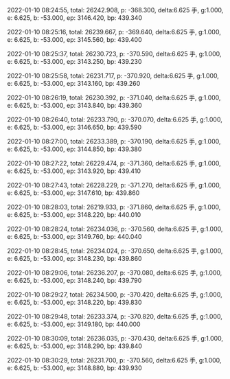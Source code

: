 2022-01-10 08:24:55, total: 26242.908, p: -368.300, delta:6.625 手, g:1.000, e: 6.625, b: -53.000, ep: 3146.420, bp: 439.340

2022-01-10 08:25:16, total: 26239.667, p: -369.640, delta:6.625 手, g:1.000, e: 6.625, b: -53.000, ep: 3145.560, bp: 439.400

2022-01-10 08:25:37, total: 26230.723, p: -370.590, delta:6.625 手, g:1.000, e: 6.625, b: -53.000, ep: 3143.250, bp: 439.230

2022-01-10 08:25:58, total: 26231.717, p: -370.920, delta:6.625 手, g:1.000, e: 6.625, b: -53.000, ep: 3143.160, bp: 439.260

2022-01-10 08:26:19, total: 26230.392, p: -371.040, delta:6.625 手, g:1.000, e: 6.625, b: -53.000, ep: 3143.840, bp: 439.360

2022-01-10 08:26:40, total: 26233.790, p: -370.070, delta:6.625 手, g:1.000, e: 6.625, b: -53.000, ep: 3146.650, bp: 439.590

2022-01-10 08:27:00, total: 26233.389, p: -370.190, delta:6.625 手, g:1.000, e: 6.625, b: -53.000, ep: 3144.850, bp: 439.380

2022-01-10 08:27:22, total: 26229.474, p: -371.360, delta:6.625 手, g:1.000, e: 6.625, b: -53.000, ep: 3143.920, bp: 439.410

2022-01-10 08:27:43, total: 26228.229, p: -371.270, delta:6.625 手, g:1.000, e: 6.625, b: -53.000, ep: 3147.610, bp: 439.860

2022-01-10 08:28:03, total: 26219.933, p: -371.860, delta:6.625 手, g:1.000, e: 6.625, b: -53.000, ep: 3148.220, bp: 440.010

2022-01-10 08:28:24, total: 26234.036, p: -370.560, delta:6.625 手, g:1.000, e: 6.625, b: -53.000, ep: 3149.760, bp: 440.040

2022-01-10 08:28:45, total: 26234.024, p: -370.650, delta:6.625 手, g:1.000, e: 6.625, b: -53.000, ep: 3148.230, bp: 439.860

2022-01-10 08:29:06, total: 26236.207, p: -370.080, delta:6.625 手, g:1.000, e: 6.625, b: -53.000, ep: 3148.240, bp: 439.790

2022-01-10 08:29:27, total: 26234.500, p: -370.420, delta:6.625 手, g:1.000, e: 6.625, b: -53.000, ep: 3148.220, bp: 439.830

2022-01-10 08:29:48, total: 26233.374, p: -370.820, delta:6.625 手, g:1.000, e: 6.625, b: -53.000, ep: 3149.180, bp: 440.000

2022-01-10 08:30:09, total: 26236.035, p: -370.430, delta:6.625 手, g:1.000, e: 6.625, b: -53.000, ep: 3148.290, bp: 439.840

2022-01-10 08:30:29, total: 26231.700, p: -370.560, delta:6.625 手, g:1.000, e: 6.625, b: -53.000, ep: 3148.880, bp: 439.930